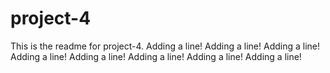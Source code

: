 # project-4

This is the readme for project-4.
Adding a line!
Adding a line!
Adding a line!
Adding a line!
Adding a line!
Adding a line!
Adding a line!
Adding a line!
